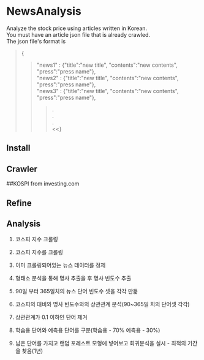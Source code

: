 NewsAnalysis
=============
Analyze the stock price using articles written in Korean.<br>
You must have an article json file that is already crawled.<br>
The json file's format is <br>
>{<br>
>>"news1" : {"title":"new title", "contents":"new contents", "press":"press name"}, <br>
>>"news2" : {"title":"new title", "contents":"new contents", "press":"press name"}, <br>
>>"news3" : {"title":"new title", "contents":"new contents", "press":"press name"}, <br>
>>>. <br>
>>>. <br>
>>>. <br>
<<}<br>

Install
-------------


Crawler
-------------
##KOSPI
from investing.com

Refine
-------------
Analysis
-------------


1. 코스피 지수 크롤링


1. 코스피 지수를 크롤링
2. 이미 크롤링되어있는 뉴스 데이터를 정제
3. 형태소 분석을 통해 명사 추출을 후 명사 빈도수 추출
4. 90일 부터 365일치의 뉴스 단어 빈도수 셋을 각각 만듦
5. 코스피의 대비와 명사 빈도수와의 상관관계 분석(90~365일 치의 단어셋 각각)
6. 상관관계가 0.1 이하인 단어 제거 
7. 학습용 단어와 예측용 단어를 구분(학습용 - 70% 예측용 - 30%)
8. 남은 단어를 가지고 랜덤 포레스트 모형에 넣어보고 회귀분석을 실시 - 최적의 기간을 찾음(1년)
